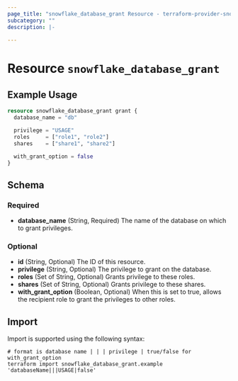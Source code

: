 ```yaml
---
page_title: "snowflake_database_grant Resource - terraform-provider-snowflake-back"
subcategory: ""
description: |-
  
---
```


# Resource `snowflake_database_grant`



## Example Usage

```terraform
resource snowflake_database_grant grant {
  database_name = "db"

  privilege = "USAGE"
  roles     = ["role1", "role2"]
  shares    = ["share1", "share2"]

  with_grant_option = false
}
```

## Schema

### Required

- **database_name** (String, Required) The name of the database on which to grant privileges.

### Optional

- **id** (String, Optional) The ID of this resource.
- **privilege** (String, Optional) The privilege to grant on the database.
- **roles** (Set of String, Optional) Grants privilege to these roles.
- **shares** (Set of String, Optional) Grants privilege to these shares.
- **with_grant_option** (Boolean, Optional) When this is set to true, allows the recipient role to grant the privileges to other roles.

## Import

Import is supported using the following syntax:

```shell
# format is database name | | | privilege | true/false for with_grant_option
terraform import snowflake_database_grant.example 'databaseName|||USAGE|false'
```
